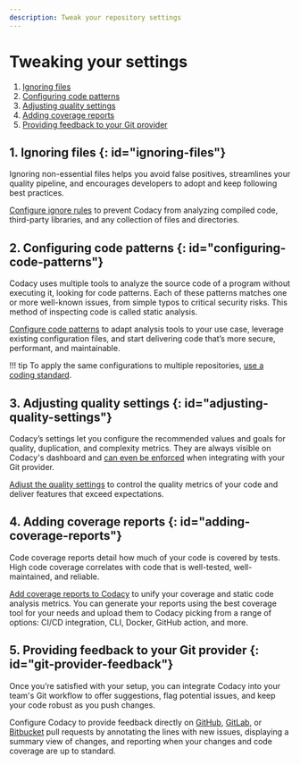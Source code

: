 ```yaml
---
description: Tweak your repository settings
---
```


# Tweaking your settings

1.  [Ignoring files](#ignoring-files)
1.  [Configuring code patterns](#configuring-code-patterns)
1.  [Adjusting quality settings](#adjusting-quality-settings)
1.  [Adding coverage reports](#adding-coverage-reports)
1.  [Providing feedback to your Git provider](#git-provider-feedback)

## 1. Ignoring files {: id="ignoring-files"}

Ignoring non-essential files helps you avoid false positives, streamlines your quality pipeline, and encourages developers to adopt and keep following best practices.

[Configure ignore rules](../repositories-configure/ignoring-files.md) to prevent Codacy from analyzing compiled code, third-party libraries, and any collection of files and directories.

[//]: # (![Ignoring files]&#40;../repositories-configure/images/ignored-files.png&#41;)

## 2. Configuring code patterns {: id="configuring-code-patterns"}

Codacy uses multiple tools to analyze the source code of a program without executing it, looking for code patterns. Each of these patterns matches one or more well-known issues, from simple typos to critical security risks. This method of inspecting code is called static analysis.

[Configure code patterns](../repositories-configure/configuring-code-patterns.md) to adapt analysis tools to your use case, leverage existing configuration files, and start delivering code that’s more secure, performant, and maintainable.

!!! tip
    To apply the same configurations to multiple repositories, [use a coding standard](../organizations/using-a-coding-standard.md).

[//]: # (![Configuring the tools and code patterns]&#40;../repositories-configure/images/code-patterns.png&#41;)

## 3. Adjusting quality settings {: id="adjusting-quality-settings"}

Codacy’s settings let you configure the recommended values and goals for quality, duplication, and complexity metrics. They are always visible on Codacy's dashboard and [can even be enforced](setting-up-codacy-as-a-quality-gate.md) when integrating with your Git provider.

[Adjust the quality settings](../repositories-configure/adjusting-quality-settings.md) to control the quality metrics of your code and deliver features that exceed expectations.

## 4. Adding coverage reports {: id="adding-coverage-reports"}

Code coverage reports detail how much of your code is covered by tests. High code coverage correlates with code that is well-tested, well-maintained, and reliable.

[Add coverage reports to Codacy](../coverage-reporter/index.md) to unify your coverage and static code analysis metrics. You can generate your reports using the best coverage tool for your needs and upload them to Codacy picking from a range of options: CI/CD integration, CLI, Docker, GitHub action, and more.

[//]: # (![Adding coverage reports to your repository]&#40;../coverage-reporter/images/coverage-codacy-ui.png&#41;)

## 5. Providing feedback to your Git provider {: id="git-provider-feedback"}

Once you’re satisfied with your setup, you can integrate Codacy into your team's Git workflow to offer suggestions, flag potential issues, and keep your code robust as you push changes.

Configure Codacy to provide feedback directly on [GitHub](../repositories-configure/integrations/github-integration.md), [GitLab](../repositories-configure/integrations/gitlab-integration.md), or [Bitbucket](../repositories-configure/integrations/bitbucket-integration.md) pull requests by annotating the lines with new issues, displaying a summary view of changes, and reporting when your changes and code coverage are up to standard.
